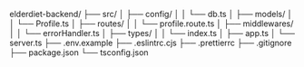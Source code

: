 elderdiet-backend/
├── src/
│ ├── config/
│ │ └── db.ts
│ ├── models/
│ │ └── Profile.ts
│ ├── routes/
│ │ └── profile.route.ts
│ ├── middlewares/
│ │ └── errorHandler.ts
│ ├── types/
│ │ └── index.ts
│ ├── app.ts
│ └── server.ts
├── .env.example
├── .eslintrc.cjs
├── .prettierrc
├── .gitignore
├── package.json
└── tsconfig.json
